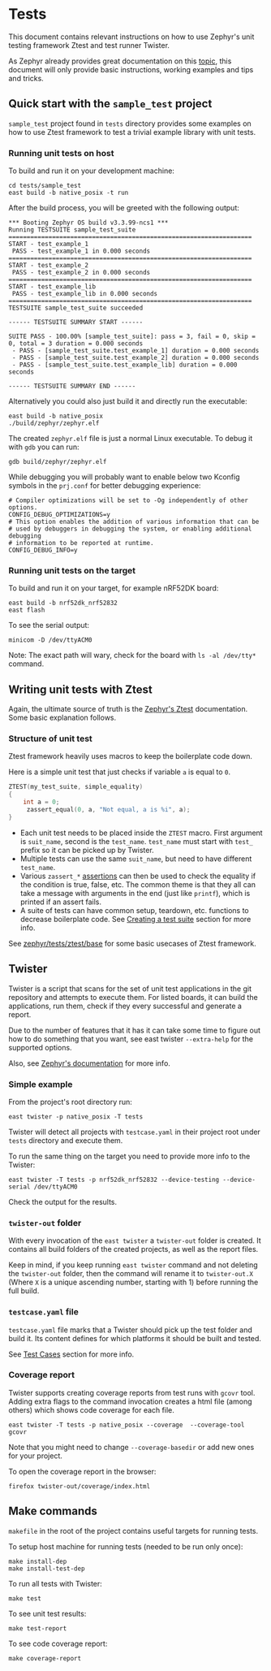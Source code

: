 # Tests

This document contains relevant instructions on how to use Zephyr's unit testing
framework Ztest and test runner Twister.

As Zephyr already provides great documentation on this [topic], this document
will only provide basic instructions, working examples and tips and tricks.

[topic]: https://docs.zephyrproject.org/latest/develop/test/index.html

## Quick start with the `sample_test` project

`sample_test` project found in `tests` directory provides some examples on how
to use Ztest framework to test a trivial example library with unit tests.

### Running unit tests on host

To build and run it on your development machine:

```shell
cd tests/sample_test
east build -b native_posix -t run
```

After the build process, you will be greeted with the following output:

```code
*** Booting Zephyr OS build v3.3.99-ncs1 ***
Running TESTSUITE sample_test_suite
===================================================================
START - test_example_1
 PASS - test_example_1 in 0.000 seconds
===================================================================
START - test_example_2
 PASS - test_example_2 in 0.000 seconds
===================================================================
START - test_example_lib
 PASS - test_example_lib in 0.000 seconds
===================================================================
TESTSUITE sample_test_suite succeeded

------ TESTSUITE SUMMARY START ------

SUITE PASS - 100.00% [sample_test_suite]: pass = 3, fail = 0, skip = 0, total = 3 duration = 0.000 seconds
 - PASS - [sample_test_suite.test_example_1] duration = 0.000 seconds
 - PASS - [sample_test_suite.test_example_2] duration = 0.000 seconds
 - PASS - [sample_test_suite.test_example_lib] duration = 0.000 seconds

------ TESTSUITE SUMMARY END ------
```

Alternatively you could also just build it and directly run the executable:

```code
east build -b native_posix
./build/zephyr/zephyr.elf
```

The created `zephyr.elf` file is just a normal Linux executable. To debug it
with `gdb` you can run:

```code
gdb build/zephyr/zephyr.elf
```

While debugging you will probably want to enable below two Kconfig symbols in
the `prj.conf` for better debugging experience:

```Kconfig
# Compiler optimizations will be set to -Og independently of other options.
CONFIG_DEBUG_OPTIMIZATIONS=y
# This option enables the addition of various information that can be
# used by debuggers in debugging the system, or enabling additional debugging
# information to be reported at runtime.
CONFIG_DEBUG_INFO=y
```

### Running unit tests on the target

To build and run it on your target, for example nRF52DK board:

```shell
east build -b nrf52dk_nrf52832
east flash
```

To see the serial output:

```shell
minicom -D /dev/ttyACM0
```

Note: The exact path will wary, check for the board with `ls -al /dev/tty*`
command.

## Writing unit tests with Ztest

Again, the ultimate source of truth is the [Zephyr's Ztest] documentation. Some
basic explanation follows.

[zephyr's ztest]: https://docs.zephyrproject.org/latest/develop/test/ztest.html

### Structure of unit test

Ztest framework heavily uses macros to keep the boilerplate code down.

Here is a simple unit test that just checks if variable `a` is equal to `0`.

```C
ZTEST(my_test_suite, simple_equality)
{
    int a = 0;
     zassert_equal(0, a, "Not equal, a is %i", a);
}
```

- Each unit test needs to be placed inside the `ZTEST` macro. First argument is
  `suit_name`, second is the `test_name`. `test_name` must start with `test_`
  prefix so it can be picked up by Twister.
- Multiple tests can use the same `suit_name`, but need to have different
  `test_name`.
- Various `zassert_*` [assertions] can then be used to check the equality if the
  condition is true, false, etc. The common theme is that they all can take a
  message with arguments in the end (just like `printf`), which is printed if an
  assert fails.
- A suite of tests can have common setup, teardown, etc. functions to decrease
  boilerplate code. See [Creating a test suite] section for more info.

See
[zephyr/tests/ztest/base](https://github.com/zephyrproject-rtos/zephyr/tree/main/tests/ztest/base)
for some basic usecases of Ztest framework.

[assertions]:
  https://docs.zephyrproject.org/latest/develop/test/ztest.html#assertions
[creating a test suite]:
  https://docs.zephyrproject.org/latest/develop/test/ztest.html#creating-a-test-suite

## Twister

Twister is a script that scans for the set of unit test applications in the git
repository and attempts to execute them. For listed boards, it can build the
applications, run them, check if they every successful and generate a report.

Due to the number of features that it has it can take some time to figure out
how to do something that you want, see east twister `--extra-help` for the
supported options.

Also, see
[Zephyr's documentation](https://docs.zephyrproject.org/latest/develop/test/twister.html)
for more info.

### Simple example

From the project's root directory run:

```shell
east twister -p native_posix -T tests
```

Twister will detect all projects with `testcase.yaml` in their project root
under `tests` directory and execute them.

To run the same thing on the target you need to provide more info to the
Twister:

```shell
east twister -T tests -p nrf52dk_nrf52832 --device-testing --device-serial /dev/ttyACM0
```

Check the output for the results.

### `twister-out` folder

With every invocation of the `east twister` a `twister-out` folder is created.
It contains all build folders of the created projects, as well as the report
files.

Keep in mind, if you keep running `east twister` command and not deleting the
`twister-out` folder, then the command will rename it to `twister-out.X` (Where
`X` is a unique ascending number, starting with 1) before running the full
build.

### `testcase.yaml` file

`testcase.yaml` file marks that a Twister should pick up the test folder and
build it. Its content defines for which platforms it should be built and tested.

See [Test Cases] section for more info.

[test cases]:
  https://docs.zephyrproject.org/latest/develop/test/twister.html#test-cases

### Coverage report

Twister supports creating coverage reports from test runs with `gcovr` tool.
Adding extra flags to the command invocation creates a html file (among others)
which shows code coverage for each file.

```shell
east twister -T tests -p native_posix --coverage  --coverage-tool gcovr
```

Note that you might need to change `--coverage-basedir` or add new ones for your
project.

To open the coverage report in the browser:

```shell
firefox twister-out/coverage/index.html
```

## Make commands

`makefile` in the root of the project contains useful targets for running tests.

To setup host machine for running tests (needed to be run only once):

```shell
make install-dep
make install-test-dep
```

To run all tests with Twister:

```shell
make test
```

To see unit test results:

```shell
make test-report
```

To see code coverage report:

```shell
make coverage-report
```
